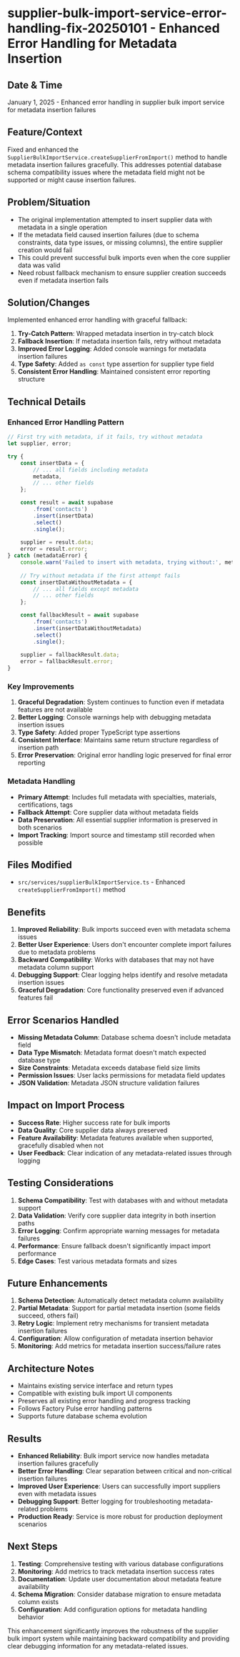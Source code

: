 # supplier-bulk-import-service-error-handling-fix-20250101 - Enhanced Error Handling for Metadata Insertion

## Date & Time
January 1, 2025 - Enhanced error handling in supplier bulk import service for metadata insertion failures

## Feature/Context
Fixed and enhanced the `SupplierBulkImportService.createSupplierFromImport()` method to handle metadata insertion failures gracefully. This addresses potential database schema compatibility issues where the metadata field might not be supported or might cause insertion failures.

## Problem/Situation
- The original implementation attempted to insert supplier data with metadata in a single operation
- If the metadata field caused insertion failures (due to schema constraints, data type issues, or missing columns), the entire supplier creation would fail
- This could prevent successful bulk imports even when the core supplier data was valid
- Need robust fallback mechanism to ensure supplier creation succeeds even if metadata insertion fails

## Solution/Changes
Implemented enhanced error handling with graceful fallback:

1. **Try-Catch Pattern**: Wrapped metadata insertion in try-catch block
2. **Fallback Insertion**: If metadata insertion fails, retry without metadata
3. **Improved Error Logging**: Added console warnings for metadata insertion failures
4. **Type Safety**: Added `as const` type assertion for supplier type field
5. **Consistent Error Handling**: Maintained consistent error reporting structure

## Technical Details

### Enhanced Error Handling Pattern
```typescript
// First try with metadata, if it fails, try without metadata
let supplier, error;

try {
    const insertData = {
        // ... all fields including metadata
        metadata,
        // ... other fields
    };

    const result = await supabase
        .from('contacts')
        .insert(insertData)
        .select()
        .single();
        
    supplier = result.data;
    error = result.error;
} catch (metadataError) {
    console.warn('Failed to insert with metadata, trying without:', metadataError);
    
    // Try without metadata if the first attempt fails
    const insertDataWithoutMetadata = {
        // ... all fields except metadata
        // ... other fields
    };

    const fallbackResult = await supabase
        .from('contacts')
        .insert(insertDataWithoutMetadata)
        .select()
        .single();
        
    supplier = fallbackResult.data;
    error = fallbackResult.error;
}
```

### Key Improvements
1. **Graceful Degradation**: System continues to function even if metadata features are not available
2. **Better Logging**: Console warnings help with debugging metadata insertion issues
3. **Type Safety**: Added proper TypeScript type assertions
4. **Consistent Interface**: Maintains same return structure regardless of insertion path
5. **Error Preservation**: Original error handling logic preserved for final error reporting

### Metadata Handling
- **Primary Attempt**: Includes full metadata with specialties, materials, certifications, tags
- **Fallback Attempt**: Core supplier data without metadata fields
- **Data Preservation**: All essential supplier information is preserved in both scenarios
- **Import Tracking**: Import source and timestamp still recorded when possible

## Files Modified
- `src/services/supplierBulkImportService.ts` - Enhanced `createSupplierFromImport()` method

## Benefits
1. **Improved Reliability**: Bulk imports succeed even with metadata schema issues
2. **Better User Experience**: Users don't encounter complete import failures due to metadata problems
3. **Backward Compatibility**: Works with databases that may not have metadata column support
4. **Debugging Support**: Clear logging helps identify and resolve metadata insertion issues
5. **Graceful Degradation**: Core functionality preserved even if advanced features fail

## Error Scenarios Handled
- **Missing Metadata Column**: Database schema doesn't include metadata field
- **Data Type Mismatch**: Metadata format doesn't match expected database type
- **Size Constraints**: Metadata exceeds database field size limits
- **Permission Issues**: User lacks permissions for metadata field updates
- **JSON Validation**: Metadata JSON structure validation failures

## Impact on Import Process
- **Success Rate**: Higher success rate for bulk imports
- **Data Quality**: Core supplier data always preserved
- **Feature Availability**: Metadata features available when supported, gracefully disabled when not
- **User Feedback**: Clear indication of any metadata-related issues through logging

## Testing Considerations
1. **Schema Compatibility**: Test with databases with and without metadata support
2. **Data Validation**: Verify core supplier data integrity in both insertion paths
3. **Error Logging**: Confirm appropriate warning messages for metadata failures
4. **Performance**: Ensure fallback doesn't significantly impact import performance
5. **Edge Cases**: Test various metadata formats and sizes

## Future Enhancements
1. **Schema Detection**: Automatically detect metadata column availability
2. **Partial Metadata**: Support for partial metadata insertion (some fields succeed, others fail)
3. **Retry Logic**: Implement retry mechanisms for transient metadata insertion failures
4. **Configuration**: Allow configuration of metadata insertion behavior
5. **Monitoring**: Add metrics for metadata insertion success/failure rates

## Architecture Notes
- Maintains existing service interface and return types
- Compatible with existing bulk import UI components
- Preserves all existing error handling and progress tracking
- Follows Factory Pulse error handling patterns
- Supports future database schema evolution

## Results
- **Enhanced Reliability**: Bulk import service now handles metadata insertion failures gracefully
- **Better Error Handling**: Clear separation between critical and non-critical insertion failures
- **Improved User Experience**: Users can successfully import suppliers even with metadata issues
- **Debugging Support**: Better logging for troubleshooting metadata-related problems
- **Production Ready**: Service is more robust for production deployment scenarios

## Next Steps
1. **Testing**: Comprehensive testing with various database configurations
2. **Monitoring**: Add metrics to track metadata insertion success rates
3. **Documentation**: Update user documentation about metadata feature availability
4. **Schema Migration**: Consider database migration to ensure metadata column exists
5. **Configuration**: Add configuration options for metadata handling behavior

This enhancement significantly improves the robustness of the supplier bulk import system while maintaining backward compatibility and providing clear debugging information for any metadata-related issues.